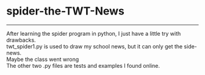 # spider-the-TWT-News
------------
After learning the spider program in python, I just have a little try with drawbacks. <br>
twt_spider1.py is used to draw my school news, but it can only get the side-news. <br>
Maybe the class went wrong<br>
The other two .py files are tests and examples I found online.
